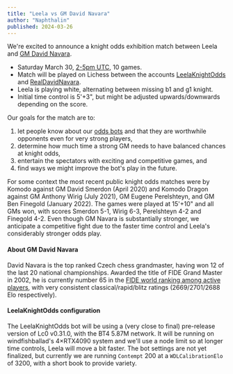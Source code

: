 ```yaml
---
title: "Leela vs GM David Navara"
author: "Naphthalin"
published: 2024-03-26
---
```


We're excited to announce a knight odds exhibition match between Leela and [GM David Navara](https://en.wikipedia.org/wiki/David_Navara).

- Saturday March 30, [2-5pm UTC](<https://www.timeanddate.com/worldclock/fixedtime.html?msg=Knight+odds+exhibition+match+Lc0+-+GM+David+Navara&iso=20240330T14&ah=3>), 10 games.
- Match will be played on Lichess between the accounts [LeelaKnightOdds](<https://lichess.org/@/LeelaKnightOdds>) and [RealDavidNavara](<https://lichess.org/@/RealDavidNavara>).
- Leela is playing white, alternating between missing b1 and g1 knight.
- Initial time control is 5'+3", but might be adjusted upwards/downwards depending on the score.

<!--more-->

Our goals for the match are to:
1. let people know about our [odds bots](https://lczero.org/blog/2024/02/update-on-playing-with-piece-odds-against-lc0-on-lichess/#quality-of-life-update-direct-challenge-links-on-lichess) and that they are worthwhile opponents even for very strong players,
2. determine how much time a strong GM needs to have balanced chances at knight odds,
3. entertain the spectators with exciting and competitive games, and
4. find ways we might improve the bot's play in the future. 

For some context the most recent public knight odds matches were by Komodo against GM David Smerdon (April 2020) and Komodo Dragon against GM Anthony Wirig (July 2021), GM Eugene Perelshteyn, and GM Ben Finegold (January 2022). The games were played at 15'+10" and all GMs won, with scores Smerdon 5-1, Wirig 6-3, Perelshteyn 4-2 and Finegold 4-2. Even though GM Navara is substantially stronger, we anticipate a competitive fight due to the faster time control and Leela's considerably stronger odds play.

#### About GM David Navara

David Navara is the top ranked Czech chess grandmaster, having won 12 of the last 20 national championships. Awarded the title of FIDE Grand Master in 2002, he is currently number 65 in the [FIDE world ranking among active players](https://ratings.fide.com/profile/309095), with very consistent classical/rapid/blitz ratings (2669/2701/2688 Elo respectively).

#### LeelaKnightOdds configuration

The LeelaKnightOdds bot will be using a (very close to final) pre-release version of Lc0 v0.31.0, with the BT4 5.87M network. It will be running on windfishballad's 4&times;RTX4090 system and we'll use a node limit so at longer time controls, Leela will move a bit faster. The bot settings are not yet finalized, but currently we are running `Contempt` 200 at a `WDLCalibrationElo` of 3200, with a short book to provide variety.

